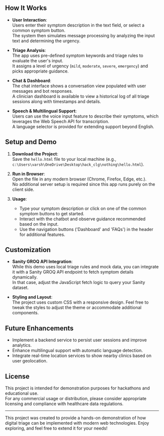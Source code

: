 
## How It Works

- **User Interaction**:  
  Users enter their symptom description in the text field, or select a common symptom button.  
  The system then simulates message processing by analyzing the input text and determining the urgency.

- **Triage Analysis**:  
  The app uses pre-defined symptom keywords and triage rules to evaluate the user's input.  
  It assigns a level of urgency (`mild`, `moderate`, `severe`, `emergency`) and picks appropriate guidance.

- **Chat & Dashboard**:  
  The chat interface shows a conversation view populated with user messages and bot responses.  
  A clinician dashboard is available to view a historical log of all triage sessions along with timestamps and details.

- **Speech & Multilingual Support**:  
  Users can use the voice input feature to describe their symptoms, which leverages the Web Speech API for transcription.  
  A language selector is provided for extending support beyond English.

## Setup and Demo

1. **Download the Project**:  
   Save the `hello.html` file to your local machine (e.g., `c:\Users\varsh\OneDrive\Desktop\hack_clg\nothing\hello.html`).

2. **Run in Browser**:  
   Open the file in any modern browser (Chrome, Firefox, Edge, etc.).  
   No additional server setup is required since this app runs purely on the client side.

3. **Usage**:  
   - Type your symptom description or click on one of the common symptom buttons to get started.
   - Interact with the chatbot and observe guidance recommended based on the input.
   - Use the navigation buttons ('Dashboard' and 'FAQs') in the header for additional features.

## Customization

- **Sanity GROQ API Integration**:  
  While this demo uses local triage rules and mock data, you can integrate it with a Sanity GROQ API endpoint to fetch symptom details dynamically.  
  In that case, adjust the JavaScript fetch logic to query your Sanity dataset.

- **Styling and Layout**:  
  The project uses custom CSS with a responsive design. Feel free to tweak the styles to adjust the theme or accommodate additional components.

## Future Enhancements

- Implement a backend service to persist user sessions and improve analytics.
- Enhance multilingual support with automatic language detection.
- Integrate real-time location services to show nearby clinics based on user geolocation.

## License

This project is intended for demonstration purposes for hackathons and educational use.  
For any commercial usage or distribution, please consider appropriate licensing and compliance with healthcare data regulations.

---

This project was created to provide a hands-on demonstration of how digital triage can be implemented with modern web technologies. Enjoy exploring, and feel free to extend it for your needs!
